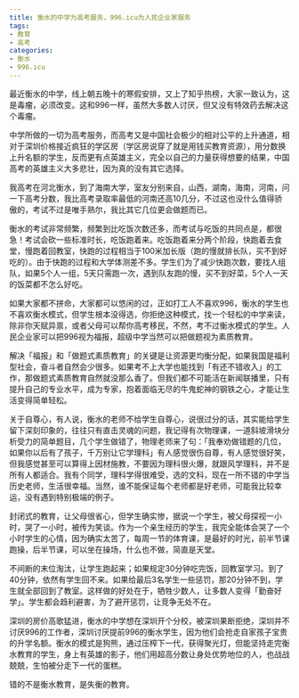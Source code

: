 ```yaml
---
title: 衡水的中学为高考服务，996.icu为人民企业家服务
tags: 
- 教育
- 高考
categories:
- 衡水
- 996.icu
---
```




最近衡水的中学，线上朝五晚十的寒假安排，又上了知乎热榜，大家一致认为，这是毒瘤，必须改变。这和996一样，虽然大多数人讨厌，但又没有特效药去解决这个毒瘤。

中学所做的一切为高考服务，而高考又是中国社会极少的相对公平的上升通道，相对于深圳价格接近疯狂的学区房（学区房说穿了就是用钱买教育资源），用分数换上升名额的学生，反而更有点英雄主义，完全以自己的力量获得想要的结果，中国高考的英雄主义大多悲壮，因为真的没有其它选择。

我高考在河北衡水，到了海南大学，室友分别来自，山西，湖南，海南，河南，问一下高考分数，我比高考录取率最低的河南还高10几分，不过这也没什么值得骄傲的，考试不过是唯手熟尔，我比其它几位更会做题而已。

衡水的考试非常频繁，频繁到比吃饭次数还多，而考试与吃饭的共同点是，都很急！考试会砍一些标准时长，吃饭跑着来。吃饭跑着来分两个阶段，快跑着去食堂，慢跑着回教室，快跑的过程相当于100米加长版（跑的慢就排长队，买不到好吃的）。由于快跑的过程和大学体测差不多。学生们为了减少快跑次数，要找人组队，如果5个人一组，5天只需跑一次，遇到队友跑的慢，买不到好菜，5个人一天的饭菜都不怎么好吃。

如果大家都不拼命，大家都可以悠闲的过，正如打工人不喜欢996，衡水的学生也不喜欢衡水模式，但学生根本没得选，你拒绝这种模式，找一个轻松的中学来读，除非你天赋异禀，或者父母可以帮你高考移民，不然，考不过衡水模式的学生。人民企业家可以把996视为福报，超级中学当然可以把做题视为素质教育。

解决「福报」和「做题式素质教育」的关键是让资源更均衡分配，如果我国是福利型社会，奋斗者自然会少很多。如果考不上大学也能找到「有还不错收入」的工作，那做题式素质教育自然就没那么香了。但我们都不可能活在新闻联播里，只有提升自己的专业水平，成为专家，抱着面临无尽的牛鬼蛇神的钢铁之心，才能让生活变得简单轻松。

关于自尊心，有人说，衡水的老师不给学生自尊心，说很过分的话，其实能给学生留下深刻印象的，往往只有直击灵魂的问题，我记得有次物理课，一道斜坡滑块分析受力的简单题目，几个学生做错了，物理老师来了句：「我奉劝做错题的几位，如果你以后有了孩子，千万别让它学理科」有人感觉很伤自尊，有人感觉很好笑，但我感觉甚至可以算得上因材施教，不要因为理科很火爆，就跟风学理科，并不是所有人都适合。我有个同学，理科学得很难受，选的文科，现在一所不错的中学当历史老师，生活很幸福。当然，谁不能保证每个老师都是好老师，可能我比较幸运，没有遇到特别极端的例子。

封闭式的教育，让父母很省心，但学生确实惨，据说一个学生，被父母探视一小时，哭了一小时，被传为笑谈。作为一个亲生经历的学生，我完全能体会哭了一个小时学生的心情，因为确实太苦了，每周一节的体育课，是最好的时光，前半节课跑操，后半节课，可以坐在操场，什么也不做，简直是天堂。


不间断的末位淘汰，让学生跑起来；如果规定30分钟吃完饭，回教室学习。到了40分钟，依然有学生回不来。如果给最后3名学生一些惩罚，那20分钟不到，学生就全部回到了教室。这样做的好处在于，牺牲少数人，让多数人变得「勤奋好学」。学生都会趋利避害，为了避开惩罚，让竞争无处不在。


深圳的房价高歌猛进，衡水的中学想在深圳开个分校，被深圳果断拒绝，深圳并不讨厌996的工作者，深圳讨厌提前996的衡水学生，因为他们会抢走自家孩子宝贵的升学名额。衡水的模式是狗熊，通过压榨下一代，获得聚光灯，但能坚持走完衡水教育的学生，身上有英雄的影子，他们用超高分数让身处优势地位的人，也战战兢兢，生怕被分走下一代的蛋糕。 

错的不是衡水教育，是失衡的教育。
















